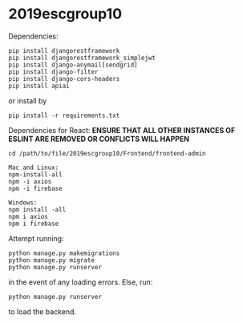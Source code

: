 # 2019escgroup10

Dependencies:

```
pip install djangorestframework
pip install djangorestframework_simplejwt
pip install django-anymail[sendgrid]
pip install django-filter
pip install django-cors-headers
pip install apiai
```
or install by
```
pip install -r requirements.txt
```

Dependencies for React:
**ENSURE THAT ALL OTHER INSTANCES OF ESLINT ARE REMOVED OR CONFLICTS WILL HAPPEN**
```
cd /path/to/file/2019escgroup10/Frontend/frontend-admin

Mac and Linux:
npm-install-all
npm -i axios
npm -i firebase

Windows:
npm install -all
npm i axios
npm i firebase
```

Attempt running:
```
python manage.py makemigrations
python manage.py migrate
python manage.py runserver
```
in the event of any loading errors. Else, run:
```
python manage.py runserver
```
to load the backend.
